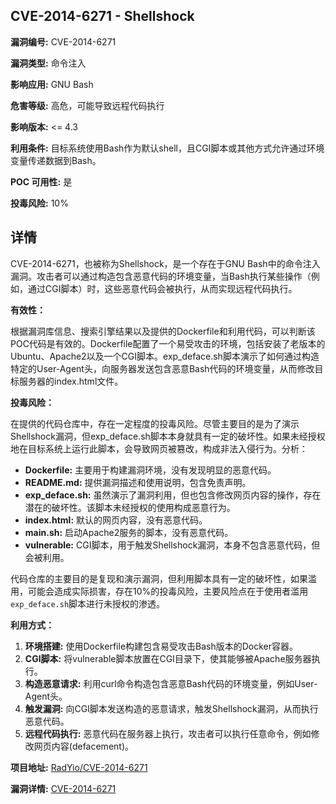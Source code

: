 ## CVE-2014-6271 - Shellshock

**漏洞编号:** CVE-2014-6271

**漏洞类型:** 命令注入

**影响应用:** GNU Bash

**危害等级:** 高危，可能导致远程代码执行

**影响版本:** <= 4.3

**利用条件:** 目标系统使用Bash作为默认shell，且CGI脚本或其他方式允许通过环境变量传递数据到Bash。

**POC 可用性:** 是

**投毒风险:** 10%

## 详情

CVE-2014-6271，也被称为Shellshock，是一个存在于GNU Bash中的命令注入漏洞。攻击者可以通过构造包含恶意代码的环境变量，当Bash执行某些操作（例如，通过CGI脚本）时，这些恶意代码会被执行，从而实现远程代码执行。

**有效性：**

根据漏洞库信息、搜索引擎结果以及提供的Dockerfile和利用代码，可以判断该POC代码是有效的。Dockerfile配置了一个易受攻击的环境，包括安装了老版本的Ubuntu、Apache2以及一个CGI脚本。exp_deface.sh脚本演示了如何通过构造特定的User-Agent头，向服务器发送包含恶意Bash代码的环境变量，从而修改目标服务器的index.html文件。

**投毒风险：**

在提供的代码仓库中，存在一定程度的投毒风险。尽管主要目的是为了演示Shellshock漏洞，但exp_deface.sh脚本本身就具有一定的破坏性。如果未经授权地在目标系统上运行此脚本，会导致网页被篡改，构成非法入侵行为。分析：

*   **Dockerfile:**  主要用于构建漏洞环境，没有发现明显的恶意代码。
*   **README.md:**  提供漏洞描述和使用说明，包含免责声明。
*   **exp_deface.sh:**  虽然演示了漏洞利用，但也包含修改网页内容的操作，存在潜在的破坏性。该脚本未经授权的使用构成恶意行为。
*   **index.html:**  默认的网页内容，没有恶意代码。
*   **main.sh:**  启动Apache2服务的脚本，没有恶意代码。
*   **vulnerable:**  CGI脚本，用于触发Shellshock漏洞，本身不包含恶意代码，但会被利用。

代码仓库的主要目的是复现和演示漏洞，但利用脚本具有一定的破坏性，如果滥用，可能会造成实际损害，存在10%的投毒风险，主要风险点在于使用者滥用`exp_deface.sh`脚本进行未授权的渗透。

**利用方式：**

1.  **环境搭建:** 使用Dockerfile构建包含易受攻击Bash版本的Docker容器。
2.  **CGI脚本:**  将vulnerable脚本放置在CGI目录下，使其能够被Apache服务器执行。
3.  **构造恶意请求:**  利用curl命令构造包含恶意Bash代码的环境变量，例如User-Agent头。
4.  **触发漏洞:**  向CGI脚本发送构造的恶意请求，触发Shellshock漏洞，从而执行恶意代码。
5.  **远程代码执行:** 恶意代码在服务器上执行，攻击者可以执行任意命令，例如修改网页内容(defacement)。

**项目地址:** [RadYio/CVE-2014-6271](https://github.com/RadYio/CVE-2014-6271)

**漏洞详情:** [CVE-2014-6271](https://nvd.nist.gov/vuln/detail/CVE-2014-6271)